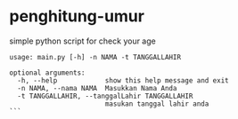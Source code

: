 # penghitung-umur
simple python script for check your age
````
usage: main.py [-h] -n NAMA -t TANGGALLAHIR

optional arguments:
  -h, --help            show this help message and exit
  -n NAMA, --nama NAMA  Masukkan Nama Anda
  -t TANGGALLAHIR, --tanggalLahir TANGGALLAHIR
                        masukan tanggal lahir anda
```
